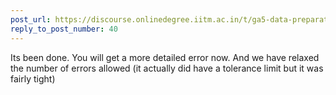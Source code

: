 ```yaml
---
post_url: https://discourse.onlinedegree.iitm.ac.in/t/ga5-data-preparation-discussion-thread-tds-jan-2025/166576/48
reply_to_post_number: 40
---
```

Its been done. You will get a more detailed error now. And we have relaxed the number of errors allowed (it actually did have a tolerance limit but it was fairly tight)